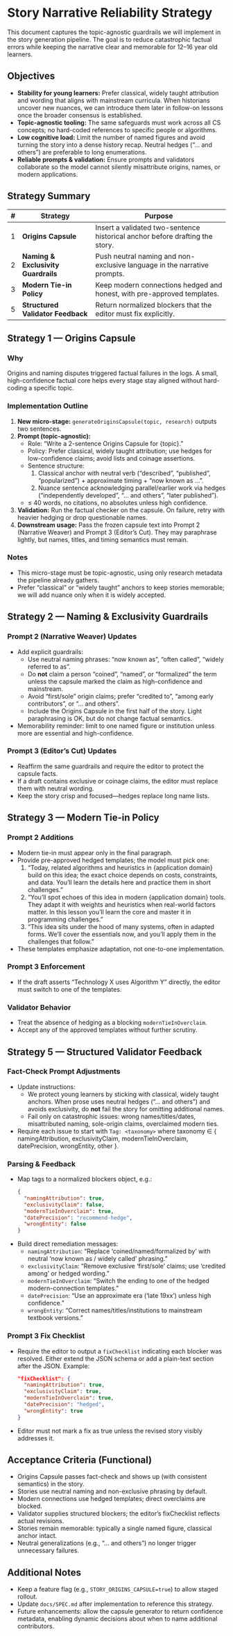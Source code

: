 # Story Narrative Reliability Strategy

This document captures the topic-agnostic guardrails we will implement in the story generation pipeline. The goal is to reduce catastrophic factual errors while keeping the narrative clear and memorable for 12–16 year old learners.

## Objectives
- **Stability for young learners:** Prefer classical, widely taught attribution and wording that aligns with mainstream curricula. When historians uncover new nuances, we can introduce them later in follow-on lessons once the broader consensus is established.
- **Topic-agnostic tooling:** The same safeguards must work across all CS concepts; no hard-coded references to specific people or algorithms.
- **Low cognitive load:** Limit the number of named figures and avoid turning the story into a dense history recap. Neutral hedges (“… and others”) are preferable to long enumerations.
- **Reliable prompts & validation:** Ensure prompts and validators collaborate so the model cannot silently misattribute origins, names, or modern applications.

## Strategy Summary

| # | Strategy | Purpose |
| --- | --- | --- |
| 1 | **Origins Capsule** | Insert a validated two-sentence historical anchor before drafting the story. |
| 2 | **Naming & Exclusivity Guardrails** | Push neutral naming and non-exclusive language in the narrative prompts. |
| 3 | **Modern Tie-in Policy** | Keep modern connections hedged and honest, with pre-approved templates. |
| 5 | **Structured Validator Feedback** | Return normalized blockers that the editor must fix explicitly. |

## Strategy 1 — Origins Capsule

### Why
Origins and naming disputes triggered factual failures in the logs. A small, high-confidence factual core helps every stage stay aligned without hard-coding a specific topic.

### Implementation Outline
1. **New micro-stage:** `generateOriginsCapsule(topic, research)` outputs two sentences.  
2. **Prompt (topic-agnostic):**
   - Role: “Write a 2-sentence Origins Capsule for {topic}.”
   - Policy: Prefer classical, widely taught attribution; use hedges for low-confidence claims; avoid lists and coinage assertions.
   - Sentence structure:
     1. Classical anchor with neutral verb (“described”, “published”, “popularized”) + approximate timing + “now known as …”.
     2. Nuance sentence acknowledging parallel/earlier work via hedges (“independently developed”, “… and others”, “later published”).
   - ≤ 40 words, no citations, no absolutes unless high confidence.
3. **Validation:** Run the factual checker on the capsule. On failure, retry with heavier hedging or drop questionable names.
4. **Downstream usage:** Pass the frozen capsule text into Prompt 2 (Narrative Weaver) and Prompt 3 (Editor’s Cut). They may paraphrase lightly, but names, titles, and timing semantics must remain.

### Notes
- This micro-stage must be topic-agnostic, using only research metadata the pipeline already gathers.
- Prefer “classical” or “widely taught” anchors to keep stories memorable; we will add nuance only when it is widely accepted.

## Strategy 2 — Naming & Exclusivity Guardrails

### Prompt 2 (Narrative Weaver) Updates
- Add explicit guardrails:
  - Use neutral naming phrases: “now known as”, “often called”, “widely referred to as”.
  - Do **not** claim a person “coined”, “named”, or “formalized” the term unless the capsule marked the claim as high-confidence and mainstream.
  - Avoid “first/sole” origin claims; prefer “credited to”, “among early contributors”, or “… and others”.
  - Include the Origins Capsule in the first half of the story. Light paraphrasing is OK, but do not change factual semantics.
- Memorability reminder: limit to one named figure or institution unless more are essential and high-confidence.

### Prompt 3 (Editor’s Cut) Updates
- Reaffirm the same guardrails and require the editor to protect the capsule facts.
- If a draft contains exclusive or coinage claims, the editor must replace them with neutral wording.
- Keep the story crisp and focused—hedges replace long name lists.

## Strategy 3 — Modern Tie-in Policy

### Prompt 2 Additions
- Modern tie-in must appear only in the final paragraph.
- Provide pre-approved hedged templates; the model must pick one:
  1. “Today, related algorithms and heuristics in {application domain} build on this idea; the exact choice depends on costs, constraints, and data. You’ll learn the details here and practice them in short challenges.”
  2. “You’ll spot echoes of this idea in modern {application domain} tools. They adapt it with weights and heuristics when real-world factors matter. In this lesson you’ll learn the core and master it in programming challenges.”
  3. “This idea sits under the hood of many systems, often in adapted forms. We’ll cover the essentials now, and you’ll apply them in the challenges that follow.”
- These templates emphasize adaptation, not one-to-one implementation.

### Prompt 3 Enforcement
- If the draft asserts “Technology X uses Algorithm Y” directly, the editor must switch to one of the templates.

### Validator Behavior
- Treat the absence of hedging as a blocking `modernTieInOverclaim`.
- Accept any of the approved templates without further scrutiny.

## Strategy 5 — Structured Validator Feedback

### Fact-Check Prompt Adjustments
- Update instructions:
  - We protect young learners by sticking with classical, widely taught anchors. When prose uses neutral hedges (“… and others”) and avoids exclusivity, do **not** fail the story for omitting additional names.
  - Fail only on catastrophic issues: wrong names/titles/dates, misattributed naming, sole-origin claims, overclaimed modern ties.
- Require each issue to start with `Tag: <taxonomy>` where taxonomy ∈ { namingAttribution, exclusivityClaim, modernTieInOverclaim, datePrecision, wrongEntity, other }.

### Parsing & Feedback
- Map tags to a normalized blockers object, e.g.:
  ```json
  {
    "namingAttribution": true,
    "exclusivityClaim": false,
    "modernTieInOverclaim": true,
    "datePrecision": "recommend-hedge",
    "wrongEntity": false
  }
  ```
- Build direct remediation messages:
  - `namingAttribution`: “Replace ‘coined/named/formalized by’ with neutral ‘now known as / widely called’ phrasing.”
  - `exclusivityClaim`: “Remove exclusive ‘first/sole’ claims; use ‘credited among’ or hedged wording.”
  - `modernTieInOverclaim`: “Switch the ending to one of the hedged modern-connection templates.”
  - `datePrecision`: “Use an approximate era (‘late 19xx’) unless high confidence.”
  - `wrongEntity`: “Correct names/titles/institutions to mainstream textbook versions.”

### Prompt 3 Fix Checklist
- Require the editor to output a `fixChecklist` indicating each blocker was resolved. Either extend the JSON schema or add a plain-text section after the JSON. Example:
  ```json
  "fixChecklist": {
    "namingAttribution": true,
    "exclusivityClaim": true,
    "modernTieInOverclaim": true,
    "datePrecision": "hedged",
    "wrongEntity": true
  }
  ```
- Editor must not mark a fix as true unless the revised story visibly addresses it.

## Acceptance Criteria (Functional)
- Origins Capsule passes fact-check and shows up (with consistent semantics) in the story.
- Stories use neutral naming and non-exclusive phrasing by default.
- Modern connections use hedged templates; direct overclaims are blocked.
- Validator supplies structured blockers; the editor’s fixChecklist reflects actual revisions.
- Stories remain memorable: typically a single named figure, classical anchor intact.
- Neutral generalizations (e.g., “… and others”) no longer trigger unnecessary failures.

## Additional Notes
- Keep a feature flag (e.g., `STORY_ORIGINS_CAPSULE=true`) to allow staged rollout.
- Update `docs/SPEC.md` after implementation to reference this strategy.
- Future enhancements: allow the capsule generator to return confidence metadata, enabling dynamic decisions about when to name additional contributors.
